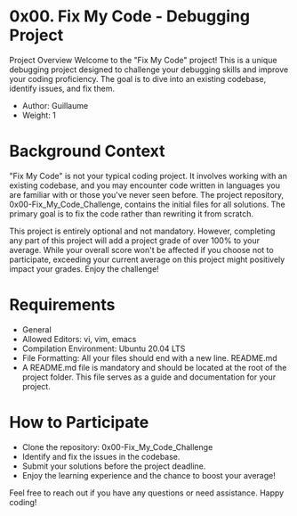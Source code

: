 # 0x00. Fix My Code - Debugging Project
Project Overview
Welcome to the "Fix My Code" project! This is a unique debugging project designed to challenge your debugging skills and improve your coding proficiency. The goal is to dive into an existing codebase, identify issues, and fix them.

- Author: Guillaume
- Weight: 1

# Background Context
"Fix My Code" is not your typical coding project. It involves working with an existing codebase, and you may encounter code written in languages you are familiar with or those you've never seen before. The project repository, 0x00-Fix_My_Code_Challenge, contains the initial files for all solutions. The primary goal is to fix the code rather than rewriting it from scratch.

This project is entirely optional and not mandatory. However, completing any part of this project will add a project grade of over 100% to your average. While your overall score won't be affected if you choose not to participate, exceeding your current average on this project might positively impact your grades. Enjoy the challenge!

# Requirements
- General
- Allowed Editors: vi, vim, emacs
- Compilation Environment: Ubuntu 20.04 LTS
- File Formatting: All your files should end with a new line.  README.md
- A README.md file is mandatory and should be located at the root of the project folder. This file serves as a guide and documentation for your project.

# How to Participate
- Clone the repository: 0x00-Fix_My_Code_Challenge
- Identify and fix the issues in the codebase.
- Submit your solutions before the project deadline.
- Enjoy the learning experience and the chance to boost your average!

Feel free to reach out if you have any questions or need assistance. Happy coding!
